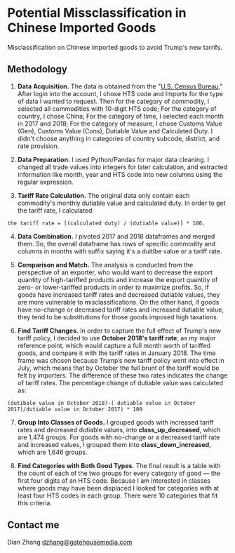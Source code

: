# Potential Missclassification in Chinese Imported Goods
Misclassification on Chinese imported goods to avoid Trump's new tarrifs.


## Methodology

1. **Data Acquisition.** 
The data is obtained from the "[U.S. Census Bureau](https://usatrade.census.gov/)," After login into the account, I chose HTS code and Imports for the type of data I wanted to request. Then for the category of  commodity, I selected all commodities with 10-digit HTS code; For the category of  country, I chose China; For the category  of time, I selected each month in 2017 and 2018; For the category of measure, I chose Customs Value (Gen), Customs Value (Cons), Dutiable Value and Calculated Duty. I didn't choose anything in categories of country subcode, district, and rate provision.

2. **Data Preparation.** 
I used Python/Pandas for major data cleaning. I changed all trade values into integers for later calculation, and extracted information like month, year and HTS code into new columns using the regular expression. 

3. **Tariff Rate Calculation.** 
The original data only contain each commodity's monthly dutiable value and calculated duty. In order to get the tariff rate, I calculated: 
```
the tariff rate = [(calculated duty) / (dutiable value)] * 100.
```

4. **Data Combination.** 
I pivoted 2017 and 2018 dataframes and merged them. So, the overall dataframe has rows of specific commodity and columns in months with suffix saying it's a duitlbe value or a tariff rate.

5. **Comparison and Match.** 
The analysis is conducted from the perspective of an exporter, who would want to decrease the export quantity of high-tariffed products and increase the export quantity of zero- or lower-tariffed products in order to maximize profits. So, if goods have increased tariff rates and decreased dutiable values, they are more vulnerable to misclassifications. On the other hand, if goods have no-change or decreased tariff rates and increased dutiable value, they tend to be substitutions for those goods imposed high taxations.

6. **Find Tariff Changes.** 
In order to capture the full effect of Trump's new tariff policy, I decided to use **October 2018's tariff rate**, as my major reference point, which would capture a full month worth of tariffed goods, and compare it with the tariff rates in January 2018. The time frame was chosen because Trump’s new tariff policy went into effect in July, which means that by October the full brunt of the tariff would be felt by importers. The difference of these two rates indicates the change of tariff rates. The percentage change of dutiable value was calculated as:
```
(dutibale value in October 2018)-( dutiable value in October 2017)/dutiable value in October 2017) * 100
```

7. **Group Into Classes of Goods.** 
I grouped goods with increased tariff rates and decreased dutiable values, into **class_up_decreased**, which are 1,474 groups. For goods with no-change or a decreased tariff rate and increased values, I grouped them into **class_down_increased**, which are 1,646 groups. 

8. **Find Categories with Both Good Types.** 
The final result is a table with the count of each of the two groups for every category of good — the first four digits of an HTS code. Because I am interested in classes where goods may have been displaced I looked for categories with at least four HTS codes in each group. There were 10 categories that fit this criteria.

## Contact me
Dian Zhang
dzhang@gatehousemedia.com